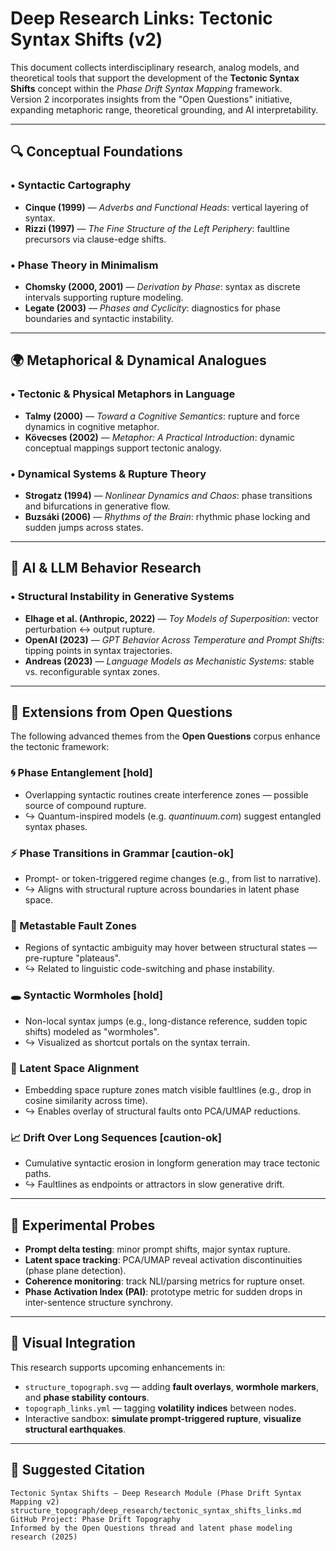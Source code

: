 # Deep Research Links: Tectonic Syntax Shifts (v2)

This document collects interdisciplinary research, analog models, and theoretical tools that support the development of the **Tectonic Syntax Shifts** concept within the *Phase Drift Syntax Mapping* framework.  
Version 2 incorporates insights from the "Open Questions" initiative, expanding metaphoric range, theoretical grounding, and AI interpretability.

---

## 🔍 Conceptual Foundations

### • Syntactic Cartography
- **Cinque (1999)** — *Adverbs and Functional Heads*: vertical layering of syntax.
- **Rizzi (1997)** — *The Fine Structure of the Left Periphery*: faultline precursors via clause-edge shifts.

### • Phase Theory in Minimalism
- **Chomsky (2000, 2001)** — *Derivation by Phase*: syntax as discrete intervals supporting rupture modeling.
- **Legate (2003)** — *Phases and Cyclicity*: diagnostics for phase boundaries and syntactic instability.

---

## 🌍 Metaphorical & Dynamical Analogues

### • Tectonic & Physical Metaphors in Language
- **Talmy (2000)** — *Toward a Cognitive Semantics*: rupture and force dynamics in cognitive metaphor.
- **Kövecses (2002)** — *Metaphor: A Practical Introduction*: dynamic conceptual mappings support tectonic analogy.

### • Dynamical Systems & Rupture Theory
- **Strogatz (1994)** — *Nonlinear Dynamics and Chaos*: phase transitions and bifurcations in generative flow.
- **Buzsáki (2006)** — *Rhythms of the Brain*: rhythmic phase locking and sudden jumps across states.

---

## 🧠 AI & LLM Behavior Research

### • Structural Instability in Generative Systems
- **Elhage et al. (Anthropic, 2022)** — *Toy Models of Superposition*: vector perturbation ↔ output rupture.
- **OpenAI (2023)** — *GPT Behavior Across Temperature and Prompt Shifts*: tipping points in syntax trajectories.
- **Andreas (2023)** — *Language Models as Mechanistic Systems*: stable vs. reconfigurable syntax zones.

---

## 🚧 Extensions from Open Questions

The following advanced themes from the **Open Questions** corpus enhance the tectonic framework:

### 🌀 Phase Entanglement [hold]
- Overlapping syntactic routines create interference zones — possible source of compound rupture.  
- ↪ Quantum-inspired models (e.g. *quantinuum.com*) suggest entangled syntax phases.

### ⚡ Phase Transitions in Grammar [caution-ok]
- Prompt- or token-triggered regime changes (e.g., from list to narrative).  
- ↪ Aligns with structural rupture across boundaries in latent phase space.

### 🧩 Metastable Fault Zones
- Regions of syntactic ambiguity may hover between structural states — pre-rupture "plateaus".  
- ↪ Related to linguistic code-switching and phase instability.

### 🕳️ Syntactic Wormholes [hold]
- Non-local syntax jumps (e.g., long-distance reference, sudden topic shifts) modeled as "wormholes".  
- ↪ Visualized as shortcut portals on the syntax terrain.

### 🧠 Latent Space Alignment
- Embedding space rupture zones match visible faultlines (e.g., drop in cosine similarity across time).  
- ↪ Enables overlay of structural faults onto PCA/UMAP reductions.

### 📈 Drift Over Long Sequences [caution-ok]
- Cumulative syntactic erosion in longform generation may trace tectonic paths.  
- ↪ Faultlines as endpoints or attractors in slow generative drift.

---

## 🧪 Experimental Probes

- **Prompt delta testing**: minor prompt shifts, major syntax rupture.
- **Latent space tracking**: PCA/UMAP reveal activation discontinuities (phase plane detection).
- **Coherence monitoring**: track NLI/parsing metrics for rupture onset.
- **Phase Activation Index (PAI)**: prototype metric for sudden drops in inter-sentence structure synchrony.

---

## 🧭 Visual Integration

This research supports upcoming enhancements in:

- `structure_topograph.svg` — adding **fault overlays**, **wormhole markers**, and **phase stability contours**.
- `topograph_links.yml` — tagging **volatility indices** between nodes.
- Interactive sandbox: **simulate prompt-triggered rupture**, **visualize structural earthquakes**.

---

## 🧠 Suggested Citation

```text
Tectonic Syntax Shifts — Deep Research Module (Phase Drift Syntax Mapping v2)  
structure_topograph/deep_research/tectonic_syntax_shifts_links.md  
GitHub Project: Phase Drift Topography  
Informed by the Open Questions thread and latent phase modeling research (2025)
```
